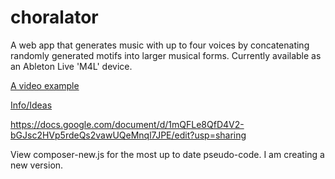 # choralator
A web app that generates music with up to four voices by concatenating randomly generated motifs into larger musical forms. Currently available as an Ableton Live 'M4L' device.

[A video example](https://drive.google.com/open?id=1LPwzdxmeq0OA19RDOUyLk8q0LmFCpnBL)

[Info/Ideas](https://docs.google.com/document/d/1aCruQvra4gdVxM3bSFUnUqEJpPABJFGzBNuV2EBoTNo/edit?usp=sharing)

https://docs.google.com/document/d/1mQFLe8QfD4V2-bGJsc2HVp5rdeQs2vawUQeMnql7JPE/edit?usp=sharing


View composer-new.js for the most up to date pseudo-code. I am creating a new version.

